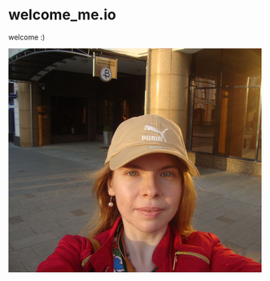 # welcome_me.io

welcome :)

![Watch me :)](https://github.com/LaraEvdokimova/photo/blob/master/photo.JPG)
